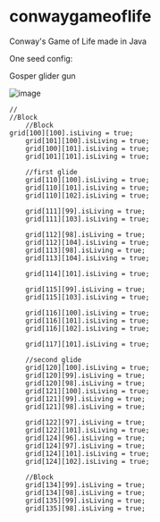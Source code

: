 # conwaygameoflife
Conway's Game of Life made in Java

One seed config:

Gosper glider gun

![image](https://user-images.githubusercontent.com/27788517/201854977-80a3efb8-1710-466d-a20a-9b36d4f3643b.png)


    //
    //Block
		//Block 
    grid[100][100].isLiving = true;
		grid[101][100].isLiving = true;
		grid[100][101].isLiving = true;
		grid[101][101].isLiving = true;
		
		//first glide
		grid[110][100].isLiving = true;
		grid[110][101].isLiving = true;
		grid[110][102].isLiving = true;

		grid[111][99].isLiving = true;
		grid[111][103].isLiving = true;

		grid[112][98].isLiving = true;
		grid[112][104].isLiving = true;
		grid[113][98].isLiving = true;
		grid[113][104].isLiving = true;
		
		grid[114][101].isLiving = true;

		grid[115][99].isLiving = true;
		grid[115][103].isLiving = true;
		
		grid[116][100].isLiving = true;
		grid[116][101].isLiving = true;
		grid[116][102].isLiving = true;

		grid[117][101].isLiving = true;
		
		//second glide
		grid[120][100].isLiving = true;
		grid[120][99].isLiving = true;
		grid[120][98].isLiving = true;
		grid[121][100].isLiving = true;
		grid[121][99].isLiving = true;
		grid[121][98].isLiving = true;
		
		grid[122][97].isLiving = true;
		grid[122][101].isLiving = true;
		grid[124][96].isLiving = true;
		grid[124][97].isLiving = true;
		grid[124][101].isLiving = true;
		grid[124][102].isLiving = true;
		
		//Block
		grid[134][99].isLiving = true;
		grid[134][98].isLiving = true;
		grid[135][99].isLiving = true;
		grid[135][98].isLiving = true;
